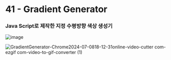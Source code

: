 <h1>41 - Gradient Generator</h1>

<h3>Java Script로 제작한 지정 수평방향 색상 생성기</h3>

<p></p>

![image](https://github.com/Yuika12321/2024_get_a_job/assets/131143940/10697459-8e58-4c1e-a96b-5b777b8f88a7)

![GradientGenerator-Chrome2024-07-0818-12-31online-video-cutter com-ezgif com-video-to-gif-converter (1)](https://github.com/Yuika12321/2024_get_a_job/assets/131143940/dd11569e-af15-4841-bd22-1458c53b1742)
